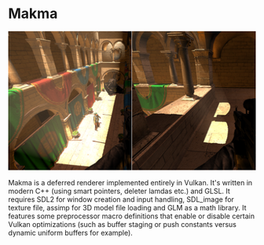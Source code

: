 # Makma

![Screenshot](Screenshot.png)

Makma is a deferred renderer implemented entirely in Vulkan. It's written in modern C++ (using smart pointers, deleter lamdas etc.) and GLSL. It requires SDL2 for window creation and input handling, SDL_image for texture file, assimp for 3D model file loading and GLM as a math library. It features some preprocessor macro definitions that enable or disable certain Vulkan optimizations (such as buffer staging or push constants versus dynamic uniform buffers for example).
